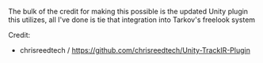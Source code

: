 The bulk of the credit for making this possible is the updated Unity plugin this utilizes, all I've done is tie that integration into Tarkov's freelook system

Credit:
- chrisreedtech / https://github.com/chrisreedtech/Unity-TrackIR-Plugin
